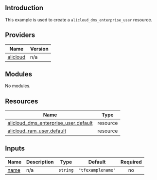 ## Introduction

This example is used to create a `alicloud_dms_enterprise_user` resource.

<!-- BEGIN_TF_DOCS -->
## Providers

| Name | Version |
|------|---------|
| <a name="provider_alicloud"></a> [alicloud](#provider\_alicloud) | n/a |

## Modules

No modules.

## Resources

| Name | Type |
|------|------|
| [alicloud_dms_enterprise_user.default](https://registry.terraform.io/providers/aliyun/alicloud/latest/docs/resources/dms_enterprise_user) | resource |
| [alicloud_ram_user.default](https://registry.terraform.io/providers/aliyun/alicloud/latest/docs/resources/ram_user) | resource |

## Inputs

| Name | Description | Type | Default | Required |
|------|-------------|------|---------|:--------:|
| <a name="input_name"></a> [name](#input\_name) | n/a | `string` | `"tfexamplename"` | no |
<!-- END_TF_DOCS -->    
